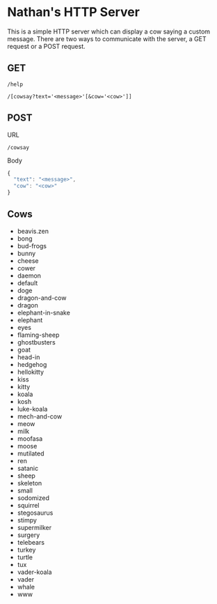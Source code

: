 # Nathan's HTTP Server

This is a simple HTTP server which can display a cow saying a custom message. There are two ways to communicate with the server, a GET request or a POST request. 

## GET
```
/help

/[cowsay?text='<message>'[&cow='<cow>']]
```

## POST

URL
```
/cowsay
```

Body
```js
{
  "text": "<message>",
  "cow": "<cow>"
}

```

## Cows
* beavis.zen
* bong
* bud-frogs
* bunny
* cheese
* cower
* daemon
* default
* doge
* dragon-and-cow
* dragon
* elephant-in-snake
* elephant
* eyes
* flaming-sheep
* ghostbusters
* goat
* head-in
* hedgehog
* hellokitty
* kiss
* kitty
* koala
* kosh
* luke-koala
* mech-and-cow
* meow
* milk
* moofasa
* moose
* mutilated
* ren
* satanic
* sheep
* skeleton
* small
* sodomized
* squirrel
* stegosaurus
* stimpy
* supermilker
* surgery
* telebears
* turkey
* turtle
* tux
* vader-koala
* vader
* whale
* www
